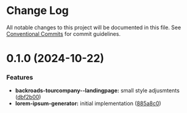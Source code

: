 # Change Log

All notable changes to this project will be documented in this file.
See [Conventional Commits](https://conventionalcommits.org) for commit guidelines.

# 0.1.0 (2024-10-22)

### Features

-   **backroads-tourcompany--landingpage:** small style adjusmtents ([dbf2b00](https://github.com/paulAlexSerban/wbk--mern-playground/commit/dbf2b00db69058a0f8e4b3ab6c3909cf20e45bdb))
-   **lorem-ipsum-generator:** initial implementation ([885a8c0](https://github.com/paulAlexSerban/wbk--mern-playground/commit/885a8c068be49a1c282ead31bfb9db3e28a67ecf))
